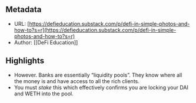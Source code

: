 ## Metadata
* URL: [https://defieducation.substack.com/p/defi-in-simple-photos-and-how-to?s=r](https://defieducation.substack.com/p/defi-in-simple-photos-and-how-to?s=r)
* Author: [[DeFi Education]]

## Highlights
* However. Banks are essentially “liquidity pools”. They know where all the money is and have access to all the rich clients.
* You must *stake* this which effectively confirms you are locking your DAI and WETH into the pool.